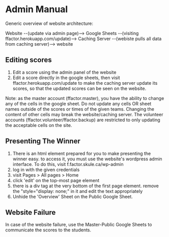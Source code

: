 # Admin Manual

Generic overview of website architecture:

Website --(update via admin page)--> Google Sheets --(visiting ffactor.herokuapp.com/update)--> Caching Server --(webiste pulls all data from caching server)--> website

## Editing scores
1. Edit a score using the admin panel of the website
2. Edit a score directly in the google sheets, then visit ffactor.herokuapp.com/update to make the caching server update its scores, so that the updated scores can be seen on the website.

Note: as the master account (ffactor.master), you have the ability to change any of the cells in the google sheet. Do not update any cells OR sheet names outside of the scores or times of the given teams. Changing the content of other cells may break the website/caching server. The volunteer accounts (ffactor.volunteer/ffactor.backup) are restricted to only updating the acceptable cells on the site.

## Presenting The Winner
1. There is an html element prepared for you to make presenting the winner easy. to access it, you must use the website's wordpress admin interface. To do this, visit f.factor.skule.ca/wp-admin
2. log in with the given credentials
3. visit Pages > All pages > Home
4. click 'edit' on the top-most page element
5. there is a div tag at the very bottom of the first page element. remove the "style="display: none;" in it and edit the text appropriately
6. Unhide the 'Overview' Sheet on the Public Google Sheet.

## Website Failure
In case of the website failure, use the Master-Public Google Sheets to communicate the scores to the students.